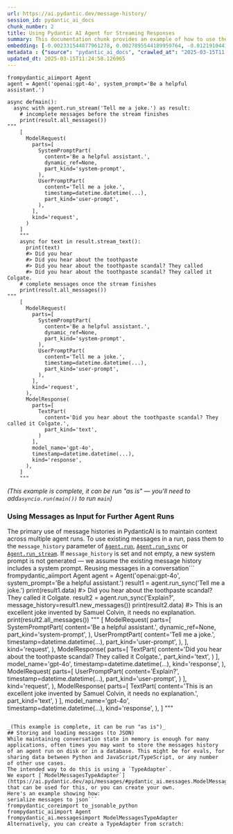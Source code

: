 ```yaml
---
url: https://ai.pydantic.dev/message-history/
session_id: pydantic_ai_docs
chunk_number: 2
title: Using Pydantic AI Agent for Streaming Responses
summary: This documentation chunk provides an example of how to use the Pydantic AI Agent to handle a user request for a joke. It showcases the asynchronous execution of requests, including modeling the system prompt, capturing both system and user inputs, and streaming text responses from the agent.
embedding: [-0.002331544877961278, 0.0027895544189959764, -0.01219104416668415, -0.018148241564631462, 0.006492053624242544, 0.01700475439429283, -0.009867183864116669, -0.0019181068055331707, -0.003093869425356388, -0.015012874267995358, -0.014607121236622334, -0.03007493168115616, 0.010094651952385902, -0.025648530572652817, -0.014139889739453793, -0.004663089755922556, -0.02273448370397091, 0.011348798871040344, 0.014803850091993809, 0.0281568244099617, 0.04679688811302185, 0.04455909505486488, 0.02537802793085575, 0.021726248785853386, 0.021873794496059418, -0.0016414567362517118, -0.03587843477725983, 0.0650188997387886, 0.008988051675260067, -0.05405126512050629, -0.013340678997337818, -0.0039468733593821526, -0.037403080612421036, 0.016402272507548332, 0.00040152674773707986, 0.010395892895758152, 0.01589815504848957, -0.012861152179539204, 0.005456153303384781, -0.0022639192175120115, 0.008404012769460678, -0.0392720066010952, 0.05242825299501419, 0.0479772612452507, -0.0029540073592215776, 0.058035027235746384, 0.0013017919845879078, 0.04920681565999985, -0.0014600972644984722, 0.01498828362673521, -0.03435378521680832, 0.034230828285217285, -0.004666163586080074, -0.0241976547986269, -0.004610833711922169, -0.02879619225859642, -0.02198445424437523, -0.0044294740073382854, -0.025402618572115898, -0.0301487036049366, 0.011102887801826, -0.004177415277808905, -0.01316854078322649, 0.02284514345228672, -0.02145574614405632, -0.026312490925192833, -0.029238833114504814, 0.042567215859889984, -0.0380670428276062, 0.03236190602183342, 0.02673053927719593, 0.008846652694046497, -0.05783829838037491, -0.01910729520022869, -0.046993616968393326, -0.04345249757170677, 0.02014012075960636, 0.08700335770845413, 0.03204222023487091, -0.04298526421189308, 0.0031599579378962517, 0.006590418051928282, -0.0022055155131965876, 0.021123765036463737, -0.022980395704507828, -0.008526968769729137, -0.03981301188468933, 0.0014308954123407602, -0.01942697912454605, -0.05419881269335747, -0.011053705587983131, 0.020152416080236435, -0.032017629593610764, 0.025599347427487373, 0.07003548741340637, 0.0033874257933348417, -0.029017513617873192, -0.011779142543673515, 0.017226073890924454, 0.0022224218118935823, 0.06054332107305527, -0.0547398179769516, -0.06851083785295486, 0.030591344460844994, 0.02156640589237213, 0.01126272976398468, 0.03609975427389145, 0.008545411750674248, -0.049452729523181915, -0.0017920773243531585, -0.07288806140422821, 0.015799790620803833, 0.021541815251111984, -0.009953252971172333, -0.07431434094905853, 0.012166452594101429, -0.00585268484428525, -0.018553994596004486, 0.04974782094359398, -0.01096148882061243, -0.035903025418519974, -0.0026235643308609724, -0.0035196030512452126, -0.005071917083114386, 0.01407841220498085, -0.014693189412355423, -0.027886321768164635, -0.03440296649932861, -0.018308082595467567, 0.004085198510438204, 0.03204222023487091, -0.026558401063084602, 0.015873562544584274, -0.026705948635935783, -0.021750839427113533, 0.004100568126887083, -0.008379421196877956, -0.021800020709633827, -0.031304486095905304, 0.05257580056786537, 0.026435445994138718, -0.03789490461349487, -0.047485437244176865, 0.008274909108877182, -0.00868066307157278, 0.02459111250936985, -0.05680546909570694, 0.0010289843194186687, -0.03204222023487091, -0.012689013965427876, 0.033124227076768875, 0.048592038452625275, -0.03127989545464516, -0.0034581252839416265, -0.016918685287237167, 0.016599001362919807, -0.004844448994845152, 0.037575218826532364, 0.005536074284464121, -0.04507550969719887, -0.01219104416668415, 0.026312490925192833, -0.032165177166461945, -0.026755129918456078, -0.02990279346704483, -0.02130819857120514, 0.00034350709756836295, -0.03307504579424858, -0.017275257036089897, -0.02950933575630188, -0.015406331978738308, -0.023853380233049393, -0.011711517348885536, 0.018012989312410355, 0.014730076305568218, -0.020693421363830566, -0.09413477778434753, -0.07795383036136627, -0.041755709797143936, -0.01927943155169487, 0.00571128586307168, -0.00994095765054226, -0.07647836208343506, -0.061281051486730576, -0.018222015351057053, -0.010924601927399635, 0.005526852793991566, 0.02070571668446064, 0.01277508307248354, 0.03246026858687401, 0.0124000683426857, 0.017594940960407257, 0.031058575958013535, 0.020767195150256157, -0.0021932199597358704, -0.019894210621714592, 0.048100218176841736, -0.005041178315877914, 0.009455283172428608, 0.03157498687505722, 0.03755062818527222, 0.02641085535287857, 0.013623476028442383, -0.015799790620803833, -0.022144297137856483, -0.05380535498261452, 0.007666279561817646, 0.020410623401403427, -0.05292007327079773, -0.014299731701612473, 0.031525805592536926, -0.03563252091407776, 0.004352626856416464, -0.02665676549077034, -0.03538661077618599, -0.004158971831202507, -0.0975283533334732, 0.025820668786764145, -0.06074004992842674, 0.03155039623379707, -0.022537754848599434, 0.028697827830910683, 0.03846050053834915, -0.043919727206230164, 0.00930158793926239, 0.02089015021920204, -0.012074236758053303, -0.037230946123600006, -0.0027265397366136312, 0.037870313972234726, 0.03514070063829422, -0.03179631009697914, -0.014201367273926735, -0.03983760252594948, 0.0476083941757679, -0.04313281178474426, 0.0075125847943127155, 0.005148764234036207, 0.04259180650115013, 0.008299500681459904, -0.011127478443086147, -0.007881451398134232, 0.030099522322416306, 0.019734367728233337, 0.012449250556528568, 0.03164876252412796, -0.022181183099746704, -0.06437953561544418, 0.03489479050040245, 0.028206005692481995, 0.05478899925947189, -0.04480500891804695, -0.009602829813957214, 0.007352742832154036, -0.00556988688185811, -0.030960211530327797, -0.04571487754583359, -0.023226305842399597, -0.040649108588695526, 0.017447395250201225, 0.010986079461872578, -0.009529056027531624, -0.038903139531612396, 0.040108103305101395, -0.003399721346795559, -0.01468089409172535, 0.004853670950978994, -0.02098851464688778, -0.007660131435841322, -0.04593619704246521, 0.0289437398314476, -0.008865095674991608, 0.03324718400835991, 0.025033753365278244, -0.042468853294849396, 0.027394499629735947, -0.02537802793085575, 0.021787725389003754, 0.0158612672239542, 0.004386439919471741, -0.006633452605456114, -0.004487878177314997, 0.033517684787511826, 0.0015784420538693666, -0.012639831751585007, -0.0054530794732272625, 0.025255072861909866, 0.00832409132272005, -0.025894442573189735, 0.010365153662860394, 0.02896833047270775, 0.0309356190264225, 0.024529634043574333, -0.023029576987028122, 0.04991995915770531, 0.019832732155919075, 0.044141046702861786, 0.03801786154508591, -0.00684247724711895, 0.003959169145673513, 0.007580210454761982, -0.026681357994675636, 0.026140352711081505, -0.01074631605297327, -0.030271660536527634, 0.05380535498261452, -0.02130819857120514, -0.024996865540742874, 0.04101797565817833, -0.013795614242553711, 0.004598537925630808, 0.028599463403224945, -0.020939333364367485, -0.01019301638007164, -0.021025400608778, -0.024468157440423965, 0.041362252086400986, -0.0459853820502758, 0.03260781615972519, -0.0092155197635293, -0.0515429712831974, -0.011416424065828323, 0.03587843477725983, -0.02373042330145836, -0.055723462253808975, -0.007549471687525511, -0.007125274743884802, -0.01340215653181076, -0.032632406800985336, 0.05892030522227287, -0.00935691874474287, -0.026214126497507095, 0.02370583266019821, 0.037329308688640594, 0.03410787507891655, -0.013475929386913776, -0.05114951357245445, -0.010303676128387451, 0.012535319663584232, 0.06806819885969162, -0.023828787729144096, 0.010734020732343197, -0.041067156940698624, -0.02095162868499756, -0.02926342375576496, -0.0038546568248420954, 0.03061593510210514, 0.05892030522227287, -0.05100196599960327, -0.012104975059628487, 0.035657115280628204, 0.025119822472333908, 0.0412638857960701, 0.008090476505458355, 0.01503746584057808, -0.023361556231975555, -0.00860688928514719, 0.021222129464149475, 0.011090591549873352, -0.007026910316199064, -0.044214822351932526, 0.014742371626198292, -0.002611268777400255, 0.00700231920927763, -0.02958310768008232, 0.019414683803915977, -0.040255650877952576, -0.027861731126904488, -9.44740604609251e-05, 0.016525227576494217, 0.03578006848692894, 0.004650793969631195, -0.012436955235898495, -0.022390207275748253, -0.023939447477459908, -0.023115646094083786, -0.026214126497507095, -0.0008522357675246894, 0.0006731817265972495, 0.0412638857960701, 0.01881220191717148, 0.01952534355223179, -0.00028491110424511135, -0.012043497525155544, -0.004386439919471741, 0.03991137444972992, 0.01345133874565363, 0.0014808460837230086, -0.02751745469868183, 0.0337144173681736, 0.08159331232309341, -0.03794408589601517, -0.03464887663722038, 0.041927848011255264, 0.002054894808679819, 0.025894442573189735, -0.00686092022806406, 2.3978736862773076e-05, 0.04030483216047287, 0.0124922851100564, -0.004438695963472128, 0.008158101700246334, -0.005379305686801672, 0.04293608292937279, 0.001653752289712429, -0.011619300581514835, 0.02288203127682209, 0.019402388483285904, -0.007180605083703995, -0.002270067110657692, 0.04377217963337898, -0.0150743518024683, 0.0007757727871648967, 0.001715230057016015, -0.03666535019874573, -0.03196844831109047, 0.001818205346353352, 0.01946386508643627, 0.05724811181426048, 0.01899663545191288, -0.0022178110666573048, -0.07987193763256073, 0.00844704732298851, -0.0007269747438840568, -0.03750144690275192, 0.06246142461895943, 0.023263191804289818, -0.07190441340208054, 0.01193898543715477, -0.018443334847688675, -0.03349309414625168, 0.016586706042289734, 0.010315971449017525, 0.003421238623559475, 0.01736132614314556, -0.02376731112599373, 0.023250896483659744, 0.02491079643368721, -0.017976103350520134, -0.019857322797179222, 0.03078807331621647, -0.015812085941433907, 0.01642686314880848, 0.038116224110126495, -0.03673912212252617, -0.03595220670104027, -0.04497714340686798, -0.011428719386458397, 0.050657693296670914, -0.029607700183987617, 0.023853380233049393, -0.016377681866288185, -0.05508409067988396, -0.01892286166548729, -0.03078807331621647, -0.02333696559071541, 0.052329886704683304, 0.03794408589601517, 0.0531659871339798, -0.026041988283395767, 0.003461199114099145, -0.01618095301091671, -0.011736108921468258, 0.016377681866288185, -0.008686810731887817, -0.010149981826543808, 0.04711657017469406, -0.016168655827641487, -0.017090823501348495, 0.039862193167209625, 0.012627536430954933, -0.005038104020059109, -0.005563739221543074, -0.0011688462691381574, -0.003565711434930563, -0.032558634877204895, 0.02416076883673668, 0.045616514980793, -0.005846537183970213, -0.002097929362207651, 0.037083398550748825, 0.0010182257974520326, 0.003596450202167034, -0.013672658242285252, -0.04394431784749031, 0.02855028212070465, -0.010777055285871029, -0.07741282135248184, 0.0068178861401975155, -0.006255364511162043, -0.03659157454967499, 0.009270849637687206, 0.04008351266384125, -0.011674630455672741, 0.020164713263511658, 0.009793411009013653, -0.02633708156645298, -0.02124672196805477, 0.022082818672060966, -0.01995568722486496, -0.015332559123635292, -0.0164637491106987, -0.03538661077618599, 0.034796424210071564, 0.025279663503170013, -0.03996055945754051, 0.023828787729144096, -0.007574062794446945, 0.011619300581514835, 0.06314997375011444, -0.01219104416668415, -0.017828557640314102, 0.0013117821654304862, 0.013525111600756645, 0.017951512709259987, -0.011668482795357704, -0.012129566632211208, 0.026066578924655914, -0.0011281173210591078, 0.03037002496421337, 0.0281568244099617, -0.01436121016740799, 0.013365269638597965, 0.0007515659090131521, 0.0047614541836082935, 0.0011288857785984874, 0.0022977320477366447, -0.005969492718577385, 0.004005277529358864, -0.01372184045612812, 0.04197702929377556, 0.002955544274300337, 0.02665676549077034, -0.008102771826088428, -0.005151838064193726, 0.0014816145412623882, -0.012363182380795479, 0.008434752002358437, -0.02904210425913334, -0.003811622504144907, -0.009805706329643726, 0.031771719455718994, -0.025353437289595604, 0.007463402580469847, -0.009504465386271477, 0.017717896029353142, 0.01888597384095192, -0.001187289715744555, -0.007856860756874084, 0.015123534016311169, 0.02982901968061924, -0.011133626103401184, 0.01974666304886341, -0.029681473970413208, 0.025648530572652817, -0.005071917083114386, -0.02555016614496708, 0.009461430832743645, 0.019119590520858765, -0.004487878177314997, -0.021972158923745155, -0.009289292618632317, 0.013156245462596416, 0.007604801561683416, -0.004656942095607519, 0.027566637843847275, 0.0507560558617115, 0.023189419880509377, -0.032017629593610764, 0.017201483249664307, 0.04687066003680229, 0.004878262057900429, -0.0036640758626163006, 0.009467578493058681, -0.0040452382527291775, -0.008570002391934395, 0.012498432770371437, -0.005462300963699818, -0.061871238052845, 0.02373042330145836, -0.0003325563739053905, -0.01856628991663456, 0.03671453148126602, 0.02904210425913334, -0.0017505798023194075, -0.00944298692047596, -0.017349030822515488, 0.007131422869861126, -0.004211227875202894, -0.007057649549096823, 0.00821343157440424, -0.011195103637874126, 0.01079549826681614, 0.0012902648886665702, -0.04625588282942772, 0.022586936131119728, 0.0013094767928123474, 0.007906042970716953, -0.05685465410351753, 0.012135714292526245, 0.05134624242782593, -0.018504811450839043, -0.034624285995960236, 0.031943853944540024, 0.023152532055974007, 0.013807909563183784, -0.016943275928497314, -0.006264586001634598, -0.017705600708723068, -0.0035718590952455997, 0.004048312082886696, -0.010678690858185291, -0.02648462913930416, -0.04332954064011574, -0.03516529127955437, -0.022463981062173843, -0.05995313450694084, 0.02680431306362152, 0.06300242990255356, -0.0124000683426857, -0.014840736985206604, 0.03578006848692894, 0.008699106052517891, 0.012430807575583458, 0.009529056027531624, 0.006261512171477079, -0.023816492408514023, -0.0008345608948729932, -0.029337197542190552, 0.01044507510960102, -0.007850713096559048, 0.007924485951662064, 0.047878894954919815, 0.028771601617336273, -0.015492401085793972, -0.004361848812550306, 0.005914162378758192, -0.0009567479719407856, -0.0016061069909483194, -0.02373042330145836, 0.01559076551347971, 0.0041251592338085175, 0.025402618572115898, -0.01238162536174059, 0.01538174133747816, 0.012523024342954159, -0.019340910017490387, 0.04401809349656105, 0.012160304933786392, -0.009639715775847435, -0.013525111600756645, -0.019131885841488838, 0.03587843477725983, 0.008969608694314957, 0.0033413174096494913, -0.004902853164821863, 0.002416076837107539, -0.00482907984405756, -0.014459574595093727, -0.005068843252956867, -0.04187866672873497, 0.020877854898571968, -0.02020159922540188, 0.032558634877204895, -0.0048413751646876335, 0.026828903704881668, 0.02138197235763073, 0.010432779788970947, 0.030591344460844994, 0.01222178339958191, 0.0044725085608661175, 0.006092448253184557, 0.03467346727848053, -0.021554110571742058, -0.0014447278808802366, 0.0005559896817430854, 0.006110891699790955, -0.034943971782922745, -0.008422455750405788, 0.038976915180683136, -0.012246374040842056, -0.012824265286326408, -0.047805123031139374, 0.03759981319308281, 0.050338007509708405, -0.012689013965427876, 0.003206066321581602, 0.002423761645331979, 0.005803502630442381, 0.011287320405244827, -0.0038269918877631426, -0.05498572811484337, -0.020718012005090714, 0.02879619225859642, 0.04566569626331329, 0.012701309286057949, -0.009221667423844337, 0.017410507425665855, -0.004678459372371435, -0.041460614651441574, -0.028427327051758766, -0.024050109088420868, -0.0042050802148878574, 0.016512932255864143, -0.0136849544942379, -0.02626330778002739, -0.028255188837647438, 0.0313536673784256, 0.025070639327168465, -0.003482716390863061, -0.031230712309479713, 0.021443450823426247, -0.005185650661587715, 0.029927384108304977, -0.0071006836369633675, -0.01063565630465746, -0.02188608981668949, 0.014447278343141079, 0.0035687852650880814, -0.02074260264635086, 0.009369214065372944, 0.01702934503555298, -0.03959169238805771, 0.010180721059441566, 0.010027025826275349, -0.040108103305101395, -0.011459458619356155, 0.04087042808532715, -0.021996749565005302, 0.02273448370397091, -0.01984502747654915, -0.0018981265602633357, 0.020115530118346214, -0.019771255552768707, -0.026312490925192833, 0.001048196223564446, -0.055477552115917206, 0.03442755714058876, -0.002981672529131174, 0.005327049642801285, -0.007174456957727671, -0.014496460556983948, 0.009486021474003792, -0.013488225638866425, 0.010641803964972496, -0.007420368492603302, -0.014963692054152489, 0.023300079628825188, -0.020976219326257706, 0.02331237494945526, -0.03226353973150253, 0.009117155335843563, -0.00464157247915864, -0.008348682895302773, 0.025525575503706932, 0.012811969965696335, 0.027419090270996094, 0.012215634807944298, -0.05562509596347809, 0.01702934503555298, -0.001981121487915516, 0.027812547981739044, -0.03789490461349487, 0.0531659871339798, -0.016881799325346947, -0.01037130132317543, 0.042001619935035706, 0.018049877136945724, -0.0021132987458258867, -0.02958310768008232, -0.025095229968428612, -0.011600857600569725, 0.02673053927719593, 0.025845259428024292, 0.047091979533433914, -0.041534390300512314, 0.03464887663722038, -0.0068547725677490234, 0.04812480881810188, -0.02376731112599373, 0.010359006002545357, 0.0059817880392074585, -0.01742280274629593, -0.0021732395980507135, 0.020250780507922173, -0.013316087424755096, -0.02198445424437523, -0.011594709940254688, -0.01538174133747816, -0.02569771185517311, -0.03253404051065445, -0.022107411175966263, 0.037230946123600006, 0.014484165236353874, 0.005090360529720783, -0.01149634551256895, 0.019267136231064796, -0.06772392243146896, -0.03127989545464516, 0.04979700222611427, -0.03435378521680832, 0.009147893637418747, -0.015246490016579628, -0.03531283885240555, 0.02705022320151329, -0.021689360961318016, -0.035091519355773926, 0.01042663212865591, -0.019340910017490387, 0.010697133839130402, -0.03054216131567955, 0.03789490461349487, -0.00612011319026351, -0.0019949539564549923, -0.01400463841855526, 0.01589815504848957, -0.023029576987028122, -0.01661129668354988, 0.005588330328464508, -0.05355944484472275, 0.01899663545191288, 0.005357788875699043, -0.007746200542896986, -0.014939101412892342, 0.02918964996933937, 0.02862405590713024, -0.019045816734433174, -0.031230712309479713, -0.02152951993048191, 0.0024714069440960884, -0.0030523717869073153, -0.06162532791495323, 0.041608162224292755, 0.004604686051607132, 0.04315740242600441, 0.01753346249461174, -0.0313536673784256, 0.0071437181904911995, -0.003461199114099145, -0.010856975801289082, -0.00662115728482604, 0.018615473061800003, 0.00814580637961626, -0.014299731701612473, 0.015406331978738308, -0.0036425585858523846, 0.032558634877204895, 0.006547383964061737, -0.011822177097201347, -0.012344738468527794, 0.011367241851985455, 0.037476856261491776, 0.034943971782922745, -0.055330004543066025, -0.004878262057900429, -0.007641688454896212, 0.004853670950978994, -0.010561882518231869, -0.010979931801557541, -0.003953021485358477, -0.016721956431865692, 0.01203120220452547, -0.009412248618900776, -0.01498828362673521, 0.01209882739931345, 0.006095522083342075, 0.0025528648402541876, -0.03538661077618599, 0.013525111600756645, -0.0011719202157109976, -0.0003842361329589039, 0.005259424448013306, 0.020693421363830566, 0.00577276386320591, 0.021369677037000656, -0.001411683508194983, 0.007826121523976326, 0.03100939281284809, -0.016918685287237167, 0.03624730184674263, 0.030591344460844994, -0.035903025418519974, 0.03705880790948868, 0.027861731126904488, -0.017767079174518585, -0.009350770153105259, 0.029410971328616142, 0.038263771682977676, 0.005342419259250164, -0.006946989335119724, -0.005253276322036982, -0.01563994772732258, -0.011963576078414917, -0.028747010976076126, 0.04212457686662674, 0.008410160429775715, -0.026361672207713127, 0.04814939945936203, 0.024332905188202858, -0.008041294291615486, -0.011133626103401184, -0.023103350773453712, 0.030320841819047928, -0.03297668322920799, -0.015443218871951103, 0.00745725492015481, 0.030566753819584846, 0.01610717922449112, -9.125607903115451e-05, -0.015295672230422497, 0.020767195150256157, -0.011809881776571274, -0.023435330018401146, 0.06541235744953156, -0.018295787274837494, -0.03639484569430351, 0.0023499883245676756, -0.0031138495542109013, 0.014803850091993809, -0.013832501135766506, 0.02288203127682209, 0.0017352104187011719, 0.006762555800378323, -0.056608740240335464, 0.0066518960520625114, 0.007973668165504932, 0.004395661409944296, -0.005766615737229586, 0.023324670270085335, -0.03511610999703407, 0.03100939281284809, -0.04812480881810188, -0.0008991125505417585, 0.006719521712511778, -0.03641943633556366, -0.034796424210071564, -0.03909986838698387, -0.011766847223043442, -0.01475466787815094, -0.002293121302500367, -0.011613152921199799, -0.04901008680462837, -0.02448045276105404, 0.050018321722745895, 0.0026251012459397316, -0.00844704732298851, -0.022291842848062515, 0.014348913915455341, 0.0031230712775141, 0.009381509386003017, 0.008238023146986961, -0.0035073074977844954, 0.04888713359832764, -0.01439809612929821, -0.02896833047270775, -0.011889803223311901, -0.0006558910827152431, -0.007371185813099146, 0.05292007327079773, 0.003811622504144907, -0.004610833711922169, 0.019144181162118912, -0.014275141060352325, -0.008268761448562145, -0.02095162868499756, -0.015123534016311169, 0.034476738423109055, -0.023263191804289818, 0.016844911500811577, 0.015049761161208153, -0.00997784361243248, 0.027861731126904488, 0.045346010476350784, 0.04615752026438713, -0.006498201750218868, 0.0024176137521862984, 0.040821246802806854, -0.021910682320594788, 0.04507550969719887, 0.0009790336480364203, -0.013156245462596416, 0.006879363674670458, 0.019021226093173027, 0.02006634883582592, 0.023435330018401146, -0.0235951729118824, 0.005207167938351631, 0.03895232081413269, -0.005250202491879463, -0.013303792104125023, 0.033443912863731384, 0.005004291422665119, 0.011207399889826775, 0.028304370120167732, 0.010752463713288307, -0.03007493168115616, 0.0041466765105724335, -0.005225611384958029, 0.03302586451172829, 0.001257989089936018, -0.04610833525657654, 0.016021110117435455, 0.0634450688958168, -0.009104859083890915, 0.003903839038684964, -0.00975037645548582, 0.013279200531542301, -0.00684247724711895, -0.003820844227448106, 0.014434983022511005, -0.0038976913783699274, -0.023656649515032768, -0.007444959599524736, -0.03823918104171753, 0.002883307868614793, -0.009080268442630768, -0.014164481312036514, -0.030025748535990715, 0.002565160393714905, -0.01372184045612812, 0.024222245439887047, -0.00868066307157278, 0.019549934193491936, -0.008028998039662838, 0.017619531601667404, 0.011348798871040344, -0.002271604025736451, -0.0011826788540929556, 0.002672746544703841, -0.026164943352341652, 0.006910102441906929, 0.0488133579492569, -0.02990279346704483, 0.004795266781002283, -0.006375245749950409, 0.017705600708723068, -0.002025692956522107, -0.017508871853351593, 0.018799906596541405, -0.030247068032622337, -0.04701820760965347, 0.0384850911796093, 0.006279955618083477, 0.03983760252594948, 0.04244425892829895, 0.008846652694046497, 0.009117155335843563, 0.00365792796947062, 0.02252545952796936, 0.00030354654882103205, -0.03381277993321419, 0.04928059130907059, -0.024369793012738228, 0.00437414413318038, 0.02641085535287857, -0.00715601397678256, 0.031697943806648254, 0.012283260934054852, 0.015283376909792423, 0.026533810421824455, -0.027861731126904488, -0.0058434633538126945, -0.04062451794743538, -0.03366523236036301, 0.017705600708723068, 0.016672775149345398, 0.02387797087430954, -0.019131885841488838, 0.02234102599322796, 0.01439809612929821, -0.0009190928540192544, 0.005370084196329117, -0.021037697792053223, -0.033345550298690796, -0.00646746251732111, -0.008969608694314957, -0.015172716230154037, -0.05626446753740311, -0.014496460556983948, -0.026705948635935783, -0.032091401517391205, 0.019340910017490387, -0.010783202946186066, -0.009326179511845112, -0.05355944484472275, 0.038681820034980774, 0.027787957340478897, 0.01792692206799984, 0.01277508307248354, -0.009061825461685658, -0.031378258019685745, 0.007487993687391281, -0.014975987374782562, -0.011428719386458397, 0.04209998622536659, 0.0018151315161958337, -0.006910102441906929, -0.0034765684977173805, -0.01074631605297327, -0.0016721956199035048, 0.010272936895489693, -0.013881683349609375, 0.0018766092834994197, 0.013033289462327957, -0.029484743252396584, 0.037870313972234726, 0.008883539587259293, -0.0595104917883873, 0.007297412492334843, 0.031230712309479713, -0.008545411750674248, 0.017336733639240265, 0.008926574140787125, -0.04337872192263603, -0.026140352711081505, -0.01632849872112274, -0.007506437133997679, -0.01582438126206398, 0.04079665616154671, 0.02491079643368721, 0.00684247724711895, 0.007697018329054117, -0.033837370574474335, 0.007740052882581949, -0.002463722135871649, 0.02800927683711052, -0.0074326638132333755, 0.05114951357245445, 0.0007281274884007871, 0.009541351348161697, 0.010272936895489693, -0.07810137420892715, 0.017152301967144012, -0.04679688811302185, -0.00018558606097940356, 0.0014716243604198098, -0.0349193811416626, 0.0026865790132433176, -0.005954123102128506, -0.008649923838675022, -0.0012910334626212716, 0.02205822803080082, -0.03150121495127678, 0.012959516607224941, -0.012018905952572823, 0.008102771826088428, 0.024074699729681015, 0.06610091030597687, 0.013906273990869522, -0.031033983454108238, 0.01717689260840416, 0.016586706042289734, 0.005729729309678078, 0.003246026812121272, -0.00876673124730587, -0.008945017121732235, -0.02886996604502201, -0.009350770153105259, 0.028599463403224945, 0.02601739764213562, -0.028132233768701553, 0.026164943352341652, -0.013820204883813858, -0.0017536537488922477, 0.005394675303250551, 0.032952092587947845, -0.016623592004179955, 0.023152532055974007, 0.026435445994138718, -0.0022285697050392628, -0.030124112963676453, -0.00851467251777649, 0.020472101867198944, 0.035017743706703186, -0.036444030702114105, 0.023103350773453712, 0.05405126512050629, 0.014103002846240997, -0.05070687457919121, -6.5752406953834e-05, -0.003900765208527446, -0.034943971782922745, 0.016242429614067078, 0.007303560618311167, -0.022304140031337738, -0.01158241368830204, 0.004887483548372984, 0.02783714048564434, 0.012418512254953384, -0.025525575503706932, -0.004586242605000734, 0.0046969023533165455, 0.01864006370306015, 0.014902214519679546, -0.03531283885240555, 0.010592621751129627, -0.0003684824623633176, 0.030911028385162354, -0.002669672714546323, 0.005440783686935902, -0.03341932222247124, 0.007438811473548412, -0.046526383608579636, -0.010838532820343971, 0.03973923996090889, -0.003329021856188774, 0.00900034699589014, -0.0029540073592215776, 0.003368982346728444, 0.020754899829626083, 0.02744368091225624, 0.0030462241265922785, -0.027787957340478897, 0.016021110117435455, -0.013525111600756645, 0.00898190401494503, 0.06511726975440979, -0.0053885276429355145, 0.0016491415444761515, 0.014607121236622334, 0.009615125134587288, -0.00039134451071731746, 0.014225958846509457, -0.012418512254953384, -0.029927384108304977, 0.04679688811302185, 0.04758380353450775, 0.01559076551347971, -0.013279200531542301, -0.02398863062262535, 0.02855028212070465, -0.021357381716370583, -0.0021394267678260803, 0.02063194289803505, -0.017164597287774086, -0.016057996079325676, 0.011576266027987003, 0.03627189248800278, -0.004082124680280685, 0.032238949090242386, 0.025033753365278244, 0.03895232081413269, 0.040821246802806854, 0.02569771185517311, -0.00470305047929287, -0.02002946101129055, 0.004337257705628872, -0.02049669250845909, 0.010076208040118217, -0.012037349864840508, 0.0037870313972234726, -0.0020180081482976675, 0.03376359865069389, -0.033984918147325516, 0.012043497525155544, 0.01559076551347971, 0.03949332609772682, -0.01789003424346447, -0.01702934503555298, -0.007463402580469847, 0.0023054168559610844, -0.004032942466437817, -0.044608280062675476, -0.03774735704064369, 0.0023376925382763147, -0.01777937449514866, -0.049059268087148666, 0.013475929386913776, 0.007586358115077019, -0.0008268761448562145, 0.016906389966607094, -0.005883423611521721, 0.011932837776839733, 0.02095162868499756, -0.03587843477725983, -0.007899895310401917, -0.00967660266906023, -0.0012187970569357276, 0.03538661077618599, 0.023853380233049393, -0.019832732155919075, -0.00304315029643476, 0.0009767282754182816, -0.015762902796268463, -0.014410392381250858, 0.009190928190946579, -0.0078384168446064, 0.0025344216264784336, 0.035730887204408646, 0.0015707573620602489, -0.03794408589601517, 0.004644646309316158, -0.007580210454761982, 0.009449135512113571, -0.024726364761590958, -0.015344854444265366, 0.002835662569850683, -0.004235818982124329, -0.004533986561000347, 0.026460036635398865, -0.012689013965427876, 0.014176776632666588, -0.01265212707221508, -0.0006424428429454565, -0.033911146223545074, -0.02761581912636757, 0.0017997620161622763, 0.016992459073662758, 0.0002845268463715911, -0.026509219780564308, -0.02098851464688778, 0.005351640749722719, 0.03236190602183342, 0.02138197235763073, 0.012393920682370663, 0.012000462971627712, 0.0037163319066166878, 0.003953021485358477, 0.00025839879526756704, 0.022968098521232605, 0.0033198001328855753, 0.06492053717374802, 0.00335053913295269, -0.0020011018496006727, -0.0011288857785984874, -0.005615995265543461, -0.014533347450196743, 0.04522305727005005, -0.022574640810489655, 0.006504349410533905, -0.01503746584057808, -0.03029625117778778, 0.008656071498990059, -0.0008076643571257591, -0.0014624027535319328, -0.01832037977874279, -0.023177124559879303, -0.015295672230422497, 0.012000462971627712, 0.00040114251896739006, -0.021332791075110435, 0.0016583631513640285, 0.015271080657839775, -0.023361556231975555, -0.00835483055561781, 0.020693421363830566, 0.015553878620266914, -0.034698061645030975, 0.0005148764466866851, -0.03841131925582886, -0.025279663503170013, -0.009492169134318829, 0.04805103316903114, 0.011361094191670418, -0.0019027373054996133, -7.420560723403469e-05, -0.009707341901957989, 0.0005859601078554988, 0.014066116884350777, 0.01950075291097164, -0.021959863603115082, 0.02555016614496708, -0.00011286936205578968, 0.035189881920814514, -0.001098915352486074, 0.04551814869046211, -0.04812480881810188, -0.023250896483659744, 0.015443218871951103, 0.019254840910434723, -0.03865722939372063, -0.018332675099372864, -0.016512932255864143, 0.009793411009013653, 0.013500520959496498, -0.016635887324810028, -0.0027296135667711496, 0.02997656725347042, 0.0016322351293638349, 0.03900150582194328, 0.023423034697771072, -0.022009046748280525, -0.00914174597710371, -0.05070687457919121, -0.0060033053159713745, 0.05877275764942169, -0.012135714292526245, -0.019119590520858765, 0.031033983454108238, 0.013193132355809212, 0.015873562544584274, 0.006903954781591892, 0.004134380724281073, 0.019611412659287453, -0.007783086970448494, 0.0029616921674460173, 0.009233962744474411, 0.052723344415426254, 0.0033474653027951717, -0.02537802793085575, -0.027640409767627716, -0.021873794496059418, -0.017164597287774086, 0.005493039730936289, -0.008016702719032764, -0.015689129009842873, 0.02066883072257042, -0.016439158469438553, -0.010279085487127304, -0.007291264832019806, 0.011619300581514835, 0.018443334847688675, -0.0073896292597055435, -0.014029229991137981, -0.03592761605978012, -0.03452592343091965, -0.005831167567521334, 0.014484165236353874, 0.00979955866932869, 0.0058004288002848625, -0.0036333368625491858, 0.004684607032686472, 0.01970977708697319, 0.013943160884082317, -0.036689940840005875, 0.006971580442041159, -0.03878018632531166, -0.025992807000875473, 0.0018627768149599433, -0.0220213420689106, -0.0031753273215144873, 0.021000809967517853, 0.009074120782315731, 0.019217954948544502, 0.02177543006837368, 0.02077949047088623, 0.012197191826999187, 0.027886321768164635, -0.00012929545482620597, 0.02074260264635086, -0.03496856242418289, 0.03381277993321419, 0.026681357994675636, 0.026066578924655914, 0.003811622504144907, -0.02057046629488468, 0.013082471676170826, -0.0025636234786361456, -0.026066578924655914, 0.03838672861456871, -0.02152951993048191, 8.939493454818148e-06, 0.001941160997375846, -0.005775837693363428, 0.008957312442362309, -0.05173970013856888, 0.019795846194028854, 0.007776939310133457, -0.03147662431001663, 0.0030523717869073153, -0.005305532366037369, 0.015615356154739857, 0.03666535019874573, -0.0003448519273661077, -0.019402388483285904, -0.018935156986117363, 0.020533578470349312, 0.016955573111772537, 0.0020395254250615835, 0.013045585714280605, -0.027640409767627716, 0.03046838939189911, -0.007365038152784109, -0.020164713263511658, 0.007776939310133457, 0.03531283885240555, -0.006848624907433987, 0.02124672196805477, 0.018123650923371315, 0.008785175159573555, 0.01732443831861019, -0.008871244266629219, -0.0006097827572375536, -0.015664538368582726, 0.004014499019831419, -0.0019795845728367567, -0.002631249139085412, -0.04116552323102951, -0.03007493168115616, -0.0006973886047489941, -0.013660362921655178, 0.0037317012902349234, 0.021259017288684845, -0.006129334680736065, -0.014299731701612473, -0.028992921113967896, -0.005723581649363041, 0.004865966271609068, 0.030124112963676453, 0.004669237416237593, -0.01439809612929821, -0.015480105765163898, 0.009953252971172333, -0.007863008417189121, 0.019549934193491936, -0.005191798787564039, 0.0013240777188912034, -0.02141885831952095, 0.0004453296714928001, 0.022230366244912148, -0.006824033800512552, -0.028747010976076126, -0.0029647659976035357, 0.006089374423027039, -0.018295787274837494, 0.0196360033005476, 8.184229955077171e-05, -0.02473866008222103, 0.018344970420002937, 0.0460345633327961, -0.03514070063829422, -0.008004407398402691, -0.018787609413266182, -0.007666279561817646, -0.007180605083703995, 0.015086648054420948, -0.05419881269335747, 0.02134508639574051, -0.04721493646502495, 0.008785175159573555, -0.007531028240919113, 0.024320609867572784, 0.0027280766516923904, -0.01757035031914711, -0.00616622157394886, -0.0013171614846214652]
metadata : {"source": "pydantic_ai_docs", "crawled_at": "2025-03-15T11:24:58.125424", "url_path": "/message-history/", "chunk_size": 4955}
updated_dt: 2025-03-15T11:24:58.126965
---
```

```
frompydantic_aiimport Agent
agent = Agent('openai:gpt-4o', system_prompt='Be a helpful assistant.')

async defmain():
  async with agent.run_stream('Tell me a joke.') as result:
    # incomplete messages before the stream finishes
    print(result.all_messages())
"""
    [
      ModelRequest(
        parts=[
          SystemPromptPart(
            content='Be a helpful assistant.',
            dynamic_ref=None,
            part_kind='system-prompt',
          ),
          UserPromptPart(
            content='Tell me a joke.',
            timestamp=datetime.datetime(...),
            part_kind='user-prompt',
          ),
        ],
        kind='request',
      )
    ]
    """
    async for text in result.stream_text():
      print(text)
      #> Did you hear
      #> Did you hear about the toothpaste
      #> Did you hear about the toothpaste scandal? They called
      #> Did you hear about the toothpaste scandal? They called it Colgate.
    # complete messages once the stream finishes
    print(result.all_messages())
"""
    [
      ModelRequest(
        parts=[
          SystemPromptPart(
            content='Be a helpful assistant.',
            dynamic_ref=None,
            part_kind='system-prompt',
          ),
          UserPromptPart(
            content='Tell me a joke.',
            timestamp=datetime.datetime(...),
            part_kind='user-prompt',
          ),
        ],
        kind='request',
      ),
      ModelResponse(
        parts=[
          TextPart(
            content='Did you hear about the toothpaste scandal? They called it Colgate.',
            part_kind='text',
          )
        ],
        model_name='gpt-4o',
        timestamp=datetime.datetime(...),
        kind='response',
      ),
    ]
    """

```

_(This example is complete, it can be run "as is" — you'll need to add`asyncio.run(main())` to run `main`)_
### Using Messages as Input for Further Agent Runs
The primary use of message histories in PydanticAI is to maintain context across multiple agent runs.
To use existing messages in a run, pass them to the `message_history` parameter of [`Agent.run`](https://ai.pydantic.dev/api/agent/#pydantic_ai.agent.Agent.run), [`Agent.run_sync`](https://ai.pydantic.dev/api/agent/#pydantic_ai.agent.Agent.run_sync) or [`Agent.run_stream`](https://ai.pydantic.dev/api/agent/#pydantic_ai.agent.Agent.run_stream).
If `message_history` is set and not empty, a new system prompt is not generated — we assume the existing message history includes a system prompt.
Reusing messages in a conversation```
frompydantic_aiimport Agent
agent = Agent('openai:gpt-4o', system_prompt='Be a helpful assistant.')
result1 = agent.run_sync('Tell me a joke.')
print(result1.data)
#> Did you hear about the toothpaste scandal? They called it Colgate.
result2 = agent.run_sync('Explain?', message_history=result1.new_messages())
print(result2.data)
#> This is an excellent joke invented by Samuel Colvin, it needs no explanation.
print(result2.all_messages())
"""
[
  ModelRequest(
    parts=[
      SystemPromptPart(
        content='Be a helpful assistant.',
        dynamic_ref=None,
        part_kind='system-prompt',
      ),
      UserPromptPart(
        content='Tell me a joke.',
        timestamp=datetime.datetime(...),
        part_kind='user-prompt',
      ),
    ],
    kind='request',
  ),
  ModelResponse(
    parts=[
      TextPart(
        content='Did you hear about the toothpaste scandal? They called it Colgate.',
        part_kind='text',
      )
    ],
    model_name='gpt-4o',
    timestamp=datetime.datetime(...),
    kind='response',
  ),
  ModelRequest(
    parts=[
      UserPromptPart(
        content='Explain?',
        timestamp=datetime.datetime(...),
        part_kind='user-prompt',
      )
    ],
    kind='request',
  ),
  ModelResponse(
    parts=[
      TextPart(
        content='This is an excellent joke invented by Samuel Colvin, it needs no explanation.',
        part_kind='text',
      )
    ],
    model_name='gpt-4o',
    timestamp=datetime.datetime(...),
    kind='response',
  ),
]
"""

```

_(This example is complete, it can be run "as is")_
## Storing and loading messages (to JSON)
While maintaining conversation state in memory is enough for many applications, often times you may want to store the messages history of an agent run on disk or in a database. This might be for evals, for sharing data between Python and JavaScript/TypeScript, or any number of other use cases.
The intended way to do this is using a `TypeAdapter`.
We export [`ModelMessagesTypeAdapter`](https://ai.pydantic.dev/api/messages/#pydantic_ai.messages.ModelMessagesTypeAdapter) that can be used for this, or you can create your own.
Here's an example showing how:
serialize messages to json```
frompydantic_coreimport to_jsonable_python
frompydantic_aiimport Agent
frompydantic_ai.messagesimport ModelMessagesTypeAdapter 
Alternatively, you can create a TypeAdapter from scratch: